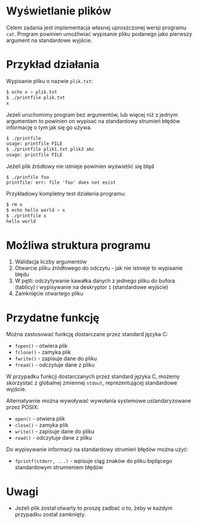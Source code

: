 # Wyświetlanie plików

Celem zadania jest implementacja własnej uproszczonej wersji programu `cat`.
Program powinien umożliwiać wypisanie pliku podanego jako pierwszy
argument na standardowe wyjście.

# Przykład działania

Wypisanie pliku o nazwie `plik.txt`:

```bash
$ echo x > plik.txt
$ ./printfile plik.txt
x
```

Jeżeli uruchomimy program bez argumentów, lub więcej
niż z jednym argumentam to powinien on wypisać na standardowy
strumień błędów informację o tym jak się go używa.

```bash
$ ./printfile
usage: printfile FILE
$ ./printfile plik1.txt plik3 abc
usage: printfile FILE
```

Jeżeli plik źródłowy nie istnieje powinien wyświetlić się błąd
```
$ ./prinfile foo
printfile: err: file 'foo' does not exist
```

Przykładowy kompletny test działania programu:
```bash
$ rm x
$ echo hello world > x
$ ./printfile x
hello world
```

# Możliwa struktura programu

1. Walidacja liczby argumentów
2. Otwarcie pliku źródłowego do odczytu - jak nie istnieje to wypisanie błędu
3. W pętli: odczytywanie kawałka danych z jednego pliku do bufora (tablicy) i wypisywanie na deskryptor `1` (standardowe wyjście)
4. Zamknięcie otwartego pliku

# Przydatne funkcję

Można zastosować funkcję dostarczane przez standard języka C:

- `fopen()` - otwiera plik
- `fclose()` - zamyka plik
- `fwrite()` - zapisuje dane do pliku
- `fread()` - odczytuje dane z pliku

W przypadku funkcji dostarczanych przez standard języka C, możemy skorzystać 
z globalnej zmiennej `stdout`, reprezentującej standardowe wyjście.

Alternatywnie można wywoływać wywołania systemowe ustandaryzowane przez
POSIX:

- `open()` - otwiera plik
- `close()` - zamyka plik
- `write()` - zapisuje dane do pliku
- `read()` - odczytuje dane z pliku

Do wypisywanie informacji na standardowy strumień błędów można użyć:

- `fprintf(stderr, ...)` - wpisuje ciąg znaków do pliku będącego standardowym strumieniem błędów

# Uwagi

- Jeżeli plik został otwarty to proszę zadbać o to, żeby w każdym przypadku
  został zamknięty.
